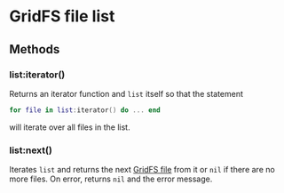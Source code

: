 GridFS file list
================

Methods
-------

### list:iterator()
Returns an iterator function and `list` itself so that the statement

```Lua
for file in list:iterator() do ... end
```

will iterate over all files in the list.

### list:next()
Iterates `list` and returns the next [GridFS file] from it or `nil` if there are no more files.
On error, returns `nil` and the error message.


[GridFS file]: gridfsfile.md
